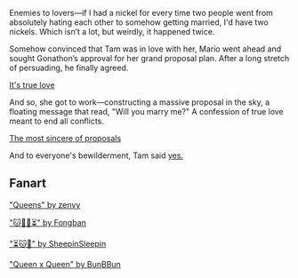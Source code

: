 <!-- title: Enemies to Lovers -->
<!-- relationship: Marriage -->

Enemies to lovers—if I had a nickel for every time two people went from absolutely hating each other to somehow getting married, I'd have two nickels. Which isn’t a lot, but weirdly, it happened twice.

Somehow convinced that Tam was in love with her, Mario went ahead and sought Gonathon’s approval for her grand proposal plan. After a long stretch of persuading, he finally agreed.

[It's true love](#embed:https://www.youtube.com/live/Rd0awHHBTiA?feature=shared&t=2860)

And so, she got to work—constructing a massive proposal in the sky, a floating message that read, "Will you marry me?" A confession of true love meant to end all conflicts.

[The most sincere of proposals](#embed:https://www.youtube.com/live/Rd0awHHBTiA?feature=shared&t=5630)

And to everyone's bewilderment, Tam said [yes.](https://x.com/ourokronii/status/1832266311625306551)

## Fanart

["Queens" by zenvy](https://x.com/itsZenvy/status/1880388590880059420)

["🐱🌼💍⏳" by Fongban](https://x.com/Fongban_/status/1832364781971632407)

["⏳🐱💍" by SheepinSleepin](https://x.com/SheepinSleepin/status/1832299092724347174)

["Queen x Queen" by BunBBun](https://x.com/BunBBun1/status/1832497913559478732)
